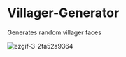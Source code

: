 # Villager-Generator
Generates random villager faces

![ezgif-3-2fa52a9364](https://user-images.githubusercontent.com/106636721/186486908-86060193-8bd3-42f0-a9b8-97bf3a34a24e.gif)
